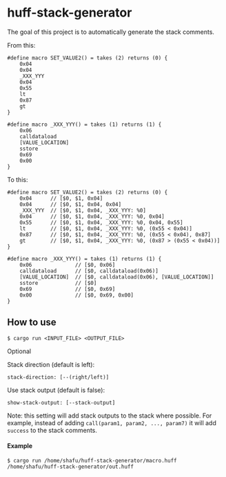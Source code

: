 # huff-stack-generator

The goal of this project is to automatically generate the stack comments.

From this:

```huff
#define macro SET_VALUE2() = takes (2) returns (0) {
    0x04
    0x04
    _XXX_YYY
    0x04
    0x55
    lt
    0x87
    gt
}

#define macro _XXX_YYY() = takes (1) returns (1) {
    0x06
    calldataload
    [VALUE_LOCATION]
    sstore
    0x69
    0x00
}
```

To this:

```huff
#define macro SET_VALUE2() = takes (2) returns (0) {
    0x04      // [$0, $1, 0x04]
    0x04      // [$0, $1, 0x04, 0x04]
    _XXX_YYY  // [$0, $1, 0x04, _XXX_YYY: %0]
    0x04      // [$0, $1, 0x04, _XXX_YYY: %0, 0x04]
    0x55      // [$0, $1, 0x04, _XXX_YYY: %0, 0x04, 0x55]
    lt        // [$0, $1, 0x04, _XXX_YYY: %0, (0x55 < 0x04)]
    0x87      // [$0, $1, 0x04, _XXX_YYY: %0, (0x55 < 0x04), 0x87]
    gt        // [$0, $1, 0x04, _XXX_YYY: %0, (0x87 > (0x55 < 0x04))]
}

#define macro _XXX_YYY() = takes (1) returns (1) {
    0x06              // [$0, 0x06]
    calldataload      // [$0, calldataload(0x06)]
    [VALUE_LOCATION]  // [$0, calldataload(0x06), [VALUE_LOCATION]]
    sstore            // [$0]
    0x69              // [$0, 0x69]
    0x00              // [$0, 0x69, 0x00]
}
```

## How to use

```console
$ cargo run <INPUT_FILE> <OUTPUT_FILE>
```

Optional

Stack direction (default is left):

```console
stack-direction: [--(right/left)]
```

Use stack output (default is false):

```console
show-stack-output: [--stack-output]
```

Note: this setting will add stack outputs to the stack where possible. For example, instead of adding `call(param1, param2, ..., param7)` it will add `success` to the stack comments.

#### Example

```console
$ cargo run /home/shafu/huff-stack-generator/macro.huff /home/shafu/huff-stack-generator/out.huff
```
